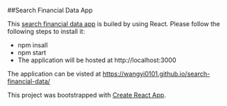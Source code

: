 ##Search Financial Data App

This [search financial data app](https://wangyi0101.github.io/search-financial-data/) is builed by using React. Please follow the following steps to install it:

* npm insall
* npm start
* The application will be hosted at http://localhost:3000

The application can be visted at https://wangyi0101.github.io/search-financial-data/







This project was bootstrapped with [Create React App](https://github.com/facebookincubator/create-react-app).